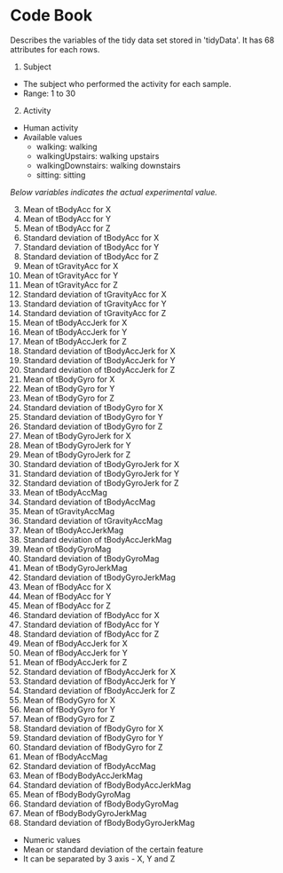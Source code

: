 Code Book
============================

Describes the variables of the tidy data set stored in 'tidyData'.
It has 68 attributes for each rows.

1. Subject
  - The subject who performed the activity for each sample.
  - Range: 1 to 30
2. Activity
  - Human activity
  - Available values
    - walking: walking
    - walkingUpstairs: walking upstairs
    - walkingDownstairs: walking downstairs
    - sitting: sitting

*Below variables indicates the actual experimental value.*

3. Mean of tBodyAcc for X
4. Mean of tBodyAcc for Y
5. Mean of tBodyAcc for Z
6. Standard deviation of tBodyAcc for X
7. Standard deviation of tBodyAcc for Y
8. Standard deviation of tBodyAcc for Z
9. Mean of tGravityAcc for X
10. Mean of tGravityAcc for Y
11. Mean of tGravityAcc for Z
12. Standard deviation of tGravityAcc for X
13. Standard deviation of tGravityAcc for Y
14. Standard deviation of tGravityAcc for Z
15. Mean of tBodyAccJerk for X
16. Mean of tBodyAccJerk for Y
17. Mean of tBodyAccJerk for Z
18. Standard deviation of tBodyAccJerk for X
19. Standard deviation of tBodyAccJerk for Y
20. Standard deviation of tBodyAccJerk for Z
21. Mean of tBodyGyro for X
22. Mean of tBodyGyro for Y
23. Mean of tBodyGyro for Z
24. Standard deviation of tBodyGyro for X
25. Standard deviation of tBodyGyro for Y
26. Standard deviation of tBodyGyro for Z
27. Mean of tBodyGyroJerk for X
28. Mean of tBodyGyroJerk for Y
29. Mean of tBodyGyroJerk for Z
30. Standard deviation of tBodyGyroJerk for X
31. Standard deviation of tBodyGyroJerk for Y
32. Standard deviation of tBodyGyroJerk for Z
33. Mean of tBodyAccMag
34. Standard deviation of tBodyAccMag
35. Mean of tGravityAccMag
36. Standard deviation of tGravityAccMag
37. Mean of tBodyAccJerkMag
38. Standard deviation of tBodyAccJerkMag
39. Mean of tBodyGyroMag
40. Standard deviation of tBodyGyroMag
41. Mean of tBodyGyroJerkMag
42. Standard deviation of tBodyGyroJerkMag
43. Mean of fBodyAcc for X
44. Mean of fBodyAcc for Y
45. Mean of fBodyAcc for Z
46. Standard deviation of fBodyAcc for X
47. Standard deviation of fBodyAcc for Y
48. Standard deviation of fBodyAcc for Z
49. Mean of fBodyAccJerk for X
50. Mean of fBodyAccJerk for Y
51. Mean of fBodyAccJerk for Z
52. Standard deviation of fBodyAccJerk for X
53. Standard deviation of fBodyAccJerk for Y
54. Standard deviation of fBodyAccJerk for Z
55. Mean of fBodyGyro for X
56. Mean of fBodyGyro for Y
57. Mean of fBodyGyro for Z
58. Standard deviation of fBodyGyro for X
59. Standard deviation of fBodyGyro for Y
60. Standard deviation of fBodyGyro for Z
61. Mean of fBodyAccMag
62. Standard deviation of fBodyAccMag
63. Mean of fBodyBodyAccJerkMag
64. Standard deviation of fBodyBodyAccJerkMag
65. Mean of fBodyBodyGyroMag
66. Standard deviation of fBodyBodyGyroMag
67. Mean of fBodyBodyGyroJerkMag
68. Standard deviation of fBodyBodyGyroJerkMag
  - Numeric values
  - Mean or standard deviation of the certain feature
  - It can be separated by 3 axis - X, Y and Z

